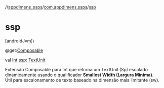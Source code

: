 //[appdimens_ssps](../../index.md)/[com.appdimens.ssps](index.md)/[ssp](ssp.md)

# ssp

[androidJvm]\

@get:[Composable](https://developer.android.com/reference/kotlin/androidx/compose/runtime/Composable.html)

val [Int](https://kotlinlang.org/api/core/kotlin-stdlib/kotlin/-int/index.html).[ssp](ssp.md): [TextUnit](https://developer.android.com/reference/kotlin/androidx/compose/ui/unit/TextUnit.html)

Extensão Composable para Int que retorna um TextUnit (Sp) escalado dinamicamente usando o qualificador **Smallest Width (Largura Mínima)**. Útil para escalonamento de texto baseado na dimensão mais limitante (sw).